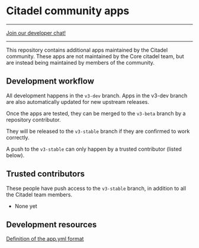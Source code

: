 # Citadel community apps

---

[Join our developer chat!](https://t.me/citadeldevelopers)

---

This repository contains additional apps maintained by the Citadel community.
These apps are not maintained by the Core citadel team, but are instead being maintained by members of the community.

## Development workflow

All development happens in the `v3-dev` branch. Apps in the v3-dev branch are also automatically updated for new upstream releases.

Once the apps are tested, they can be merged to the `v3-beta` branch by a repository contributor.

They will be released to the `v3-stable` branch if they are confirmed to work correctly.

A push to the `v3-stable` can only happen by a trusted contributor (listed below).

## Trusted contributors

These people have push access to the `v3-stable` branch, in addition to all the Citadel team members.

- None yet


## Development resources

[Definition of the app.yml format](https://runcitadel.github.io/app-yml-spec/)
